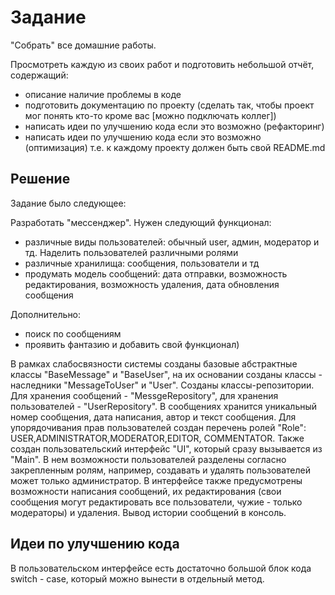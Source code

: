 # Задание

"Собрать" все домашние работы.

Просмотреть каждую из своих работ и подготовить небольшой отчёт, содержащий:

- описание наличие проблемы в коде
- подготовить документацию по проекту (сделать так, чтобы проект мог понять кто-то кроме вас [можно подключать коллег])
- написать идеи по улучшению кода если это возможно (рефакторинг)
- написать идеи по улучшению кода если это возможно (оптимизация)
т.е. к каждому проекту должен быть свой README.md

## Решение

Задание было следующее:

Разработать "мессенджер". Нужен следующий функционал:

- различные виды пользователей: обычный user, админ, модератор и тд. Наделить пользователей различными ролями
- различные хранилища: сообщения, пользователи и тд
- продумать модель сообщений: дата отправки, возможность редактирования, возможность удаления, дата обновления сообщения

Дополнительно:

- поиск по сообщениям
- проявить фантазию и добавить свой функционал)

В рамках слабосвязности системы созданы базовые абстрактные классы "BaseMessage" и "BaseUser", на их основании созданы классы - наследники "MessageToUser" и "User".
Созданы классы-репозитории. Для хранения сообщений - "MessgeRepository", для хранения пользователей - "UserRepository". В сообщениях хранится уникальный номер сообщения, дата написания, автор и текст сообщения.
Для упорядочивания прав пользователей создан перечень ролей "Role": USER,ADMINISTRATOR,MODERATOR,EDITOR, COMMENTATOR.
Также создан пользовательский интерфейс "UI", который сразу вызывается из "Main". В нем возможности пользователей разделены согласно закрепленным ролям, например, создавать и удалять пользователей может только администратор.
В интерфейсе также предусмотрены возможности написания сообщений, их редактирования (свои сообщения могут редактировать все пользователи, чужие - только модераторы) и удаления. Вывод истории сообщений в консоль.

## Идеи по улучшению кода

В пользовательском интерфейсе есть достаточно большой блок кода switch - case, который можно вынести в отдельный метод.
